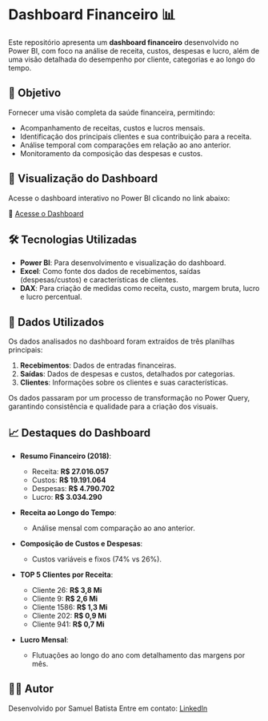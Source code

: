 # Dashboard Financeiro 📊

Este repositório apresenta um **dashboard financeiro** desenvolvido no Power BI, com foco na análise de receita, custos, despesas e lucro, além de uma visão detalhada do desempenho por cliente, categorias e ao longo do tempo.

## 🎯 Objetivo

Fornecer uma visão completa da saúde financeira, permitindo:
- Acompanhamento de receitas, custos e lucros mensais.
- Identificação dos principais clientes e sua contribuição para a receita.
- Análise temporal com comparações em relação ao ano anterior.
- Monitoramento da composição das despesas e custos.

## 🔗 Visualização do Dashboard

Acesse o dashboard interativo no Power BI clicando no link abaixo:

🔗 [Acesse o Dashboard](https://app.powerbi.com/view?r=eyJrIjoiMTQwY2IzN2MtMDgzNC00MGRmLWE4NjYtNTBiYTU4MmU0ODgyIiwidCI6IjA3MGMwZjJlLTU4ZjMtNGFlYi04M2E2LWQxNGIyMWQwOTZmMyJ9)

## 🛠️ Tecnologias Utilizadas

- **Power BI**: Para desenvolvimento e visualização do dashboard.
- **Excel**: Como fonte dos dados de recebimentos, saídas (despesas/custos) e características de clientes.
- **DAX**: Para criação de medidas como receita, custo, margem bruta, lucro e lucro percentual.

## 📄 Dados Utilizados

Os dados analisados no dashboard foram extraídos de três planilhas principais:
1. **Recebimentos**: Dados de entradas financeiras.
2. **Saídas**: Dados de despesas e custos, detalhados por categorias.
3. **Clientes**: Informações sobre os clientes e suas características.  

Os dados passaram por um processo de transformação no Power Query, garantindo consistência e qualidade para a criação dos visuais.

## 📈 Destaques do Dashboard

- **Resumo Financeiro (2018)**:
  - Receita: **R$ 27.016.057**
  - Custos: **R$ 19.191.064**
  - Despesas: **R$ 4.790.702**
  - Lucro: **R$ 3.034.290**

- **Receita ao Longo do Tempo**:
  - Análise mensal com comparação ao ano anterior.

- **Composição de Custos e Despesas**:
  - Custos variáveis e fixos (74% vs 26%).

- **TOP 5 Clientes por Receita**:
  - Cliente 26: **R$ 3,8 Mi**
  - Cliente 9: **R$ 2,6 Mi**
  - Cliente 1586: **R$ 1,3 Mi**
  - Cliente 202: **R$ 0,9 Mi**
  - Cliente 941: **R$ 0,7 Mi**

- **Lucro Mensal**:
  - Flutuações ao longo do ano com detalhamento das margens por mês.

## 🧑‍💻 Autor

Desenvolvido por Samuel Batista 
Entre em contato: [LinkedIn](https://www.linkedin.com/in/samuel-batista-8497591a1/)
